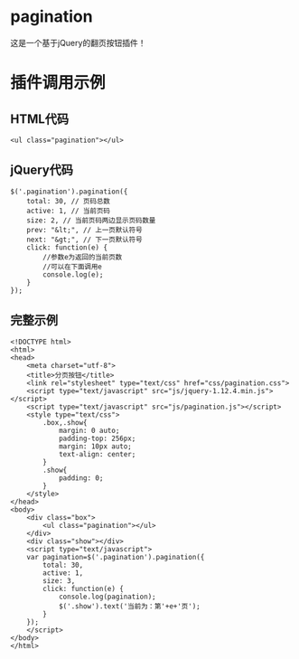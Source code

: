 # pagination
这是一个基于jQuery的翻页按钮插件！
# 插件调用示例
## HTML代码
    <ul class="pagination"></ul>
## jQuery代码
	$('.pagination').pagination({
		total: 30, // 页码总数
		active: 1, // 当前页码
        size: 2, // 当前页码两边显示页码数量
        prev: "&lt;", // 上一页默认符号
        next: "&gt;", // 下一页默认符号
        click: function(e) {
        	//参数e为返回的当前页数
			//可以在下面调用e
			console.log(e);
        }
	});
## 完整示例
	<!DOCTYPE html>
	<html>
	<head>
		<meta charset="utf-8">
		<title>分页按钮</title>
		<link rel="stylesheet" type="text/css" href="css/pagination.css">
		<script type="text/javascript" src="js/jquery-1.12.4.min.js"></script>
		<script type="text/javascript" src="js/pagination.js"></script>
		<style type="text/css">
			.box,.show{
				margin: 0 auto;
				padding-top: 256px;
				margin: 10px auto;
				text-align: center;
			}
			.show{
				padding: 0;
			}
		</style>
	</head>
	<body>
		<div class="box">
		    <ul class="pagination"></ul>
		</div>
		<div class="show"></div>
		<script type="text/javascript">
		var pagination=$('.pagination').pagination({
		    total: 30,
		    active: 1,
		    size: 3,
		    click: function(e) {
		    	console.log(pagination);
		        $('.show').text('当前为：第'+e+'页');
		    }
		});
		</script>
	</body>
	</html>
